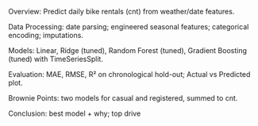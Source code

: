 Overview: Predict daily bike rentals (cnt) from weather/date features.

Data Processing: date parsing; engineered seasonal features; categorical encoding; imputations.

Models: Linear, Ridge (tuned), Random Forest (tuned), Gradient Boosting (tuned) with TimeSeriesSplit.

Evaluation: MAE, RMSE, R² on chronological hold-out; Actual vs Predicted plot.

Brownie Points: two models for casual and registered, summed to cnt.

Conclusion: best model + why; top drive
